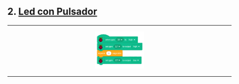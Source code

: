 ## 2. [Led con Pulsador](README.md)

---

<p align="center"><img src="img/ledPulsador.png" alt="ledPuls" width="22%"></p>

---
